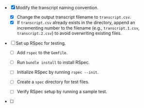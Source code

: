 - [x] Modify the transcript naming convention.

  - [x] Change the output transcript filename to `transcript.csv`.
  - [x] If `transcript.csv` already exists in the directory, append an incrementing number to the filename (e.g., `transcript.1.csv`, `transcript.2.csv`) to avoid overwriting existing files.

- [ ] Set up RSpec for testing.

  - [ ] Add `rspec` to the `Gemfile`.

  - [ ] Run `bundle install` to install RSpec.

  - [ ] Initialize RSpec by running `rspec --init`.

  - [ ] Create a `spec` directory for test files.

  - [ ] Verify RSpec setup by running a sample test.

- [ ] 
